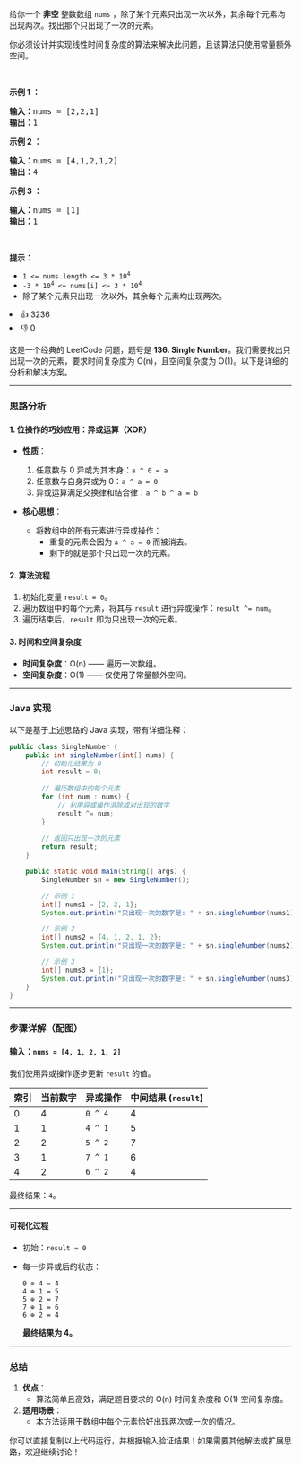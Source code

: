 <p>给你一个 <strong>非空</strong> 整数数组 <code>nums</code> ，除了某个元素只出现一次以外，其余每个元素均出现两次。找出那个只出现了一次的元素。</p>

<p>你必须设计并实现线性时间复杂度的算法来解决此问题，且该算法只使用常量额外空间。</p>

<div class="original__bRMd"> 
 <div> 
  <p>&nbsp;</p> 
 </div>
</div>

<p><strong class="example">示例 1 ：</strong></p>

<pre>
<strong>输入：</strong>nums = [2,2,1]
<strong>输出：</strong>1
</pre>

<p><strong class="example">示例 2 ：</strong></p>

<pre>
<strong>输入：</strong>nums = [4,1,2,1,2]
<strong>输出：</strong>4
</pre>

<p><strong class="example">示例 3 ：</strong></p>

<pre>
<strong>输入：</strong>nums = [1]
<strong>输出：</strong>1
</pre>

<p>&nbsp;</p>

<p><strong>提示：</strong></p>

<ul> 
 <li><code>1 &lt;= nums.length &lt;= 3 * 10<sup>4</sup></code></li> 
 <li><code>-3 * 10<sup>4</sup> &lt;= nums[i] &lt;= 3 * 10<sup>4</sup></code></li> 
 <li>除了某个元素只出现一次以外，其余每个元素均出现两次。</li> 
</ul>

<div><li>👍 3236</li><li>👎 0</li></div>


这是一个经典的 LeetCode 问题，题号是 **136. Single Number**。我们需要找出只出现一次的元素，要求时间复杂度为 O(n)，且空间复杂度为 O(1)。以下是详细的分析和解决方案。

---

### 思路分析

#### 1. 位操作的巧妙应用：异或运算（XOR）
- **性质**：
    1. 任意数与 0 异或为其本身：`a ^ 0 = a`
    2. 任意数与自身异或为 0：`a ^ a = 0`
    3. 异或运算满足交换律和结合律：`a ^ b ^ a = b`

- **核心思想**：
    - 将数组中的所有元素进行异或操作：
        - 重复的元素会因为 `a ^ a = 0` 而被消去。
        - 剩下的就是那个只出现一次的元素。

#### 2. 算法流程
1. 初始化变量 `result = 0`。
2. 遍历数组中的每个元素，将其与 `result` 进行异或操作：`result ^= num`。
3. 遍历结束后，`result` 即为只出现一次的元素。

#### 3. 时间和空间复杂度
- **时间复杂度**：O(n) —— 遍历一次数组。
- **空间复杂度**：O(1) —— 仅使用了常量额外空间。

---

### Java 实现

以下是基于上述思路的 Java 实现，带有详细注释：

```java
public class SingleNumber {
    public int singleNumber(int[] nums) {
        // 初始化结果为 0
        int result = 0;
        
        // 遍历数组中的每个元素
        for (int num : nums) {
            // 利用异或操作消除成对出现的数字
            result ^= num;
        }
        
        // 返回只出现一次的元素
        return result;
    }

    public static void main(String[] args) {
        SingleNumber sn = new SingleNumber();

        // 示例 1
        int[] nums1 = {2, 2, 1};
        System.out.println("只出现一次的数字是: " + sn.singleNumber(nums1)); // 输出: 1

        // 示例 2
        int[] nums2 = {4, 1, 2, 1, 2};
        System.out.println("只出现一次的数字是: " + sn.singleNumber(nums2)); // 输出: 4

        // 示例 3
        int[] nums3 = {1};
        System.out.println("只出现一次的数字是: " + sn.singleNumber(nums3)); // 输出: 1
    }
}
```

---

### 步骤详解（配图）

#### 输入：`nums = [4, 1, 2, 1, 2]`

我们使用异或操作逐步更新 `result` 的值。

| 索引 | 当前数字 | 异或操作            | 中间结果 (`result`) |
|------|----------|---------------------|---------------------|
| 0    | 4        | `0 ^ 4`            | 4                   |
| 1    | 1        | `4 ^ 1`            | 5                   |
| 2    | 2        | `5 ^ 2`            | 7                   |
| 3    | 1        | `7 ^ 1`            | 6                   |
| 4    | 2        | `6 ^ 2`            | 4                   |

最终结果：`4`。

---

#### 可视化过程
- 初始：`result = 0`
- 每一步异或后的状态：

  ```
  0 ⊕ 4 = 4
  4 ⊕ 1 = 5
  5 ⊕ 2 = 7
  7 ⊕ 1 = 6
  6 ⊕ 2 = 4
  ```

  **最终结果为 4。**

---

### 总结

1. **优点**：
    - 算法简单且高效，满足题目要求的 O(n) 时间复杂度和 O(1) 空间复杂度。
2. **适用场景**：
    - 本方法适用于数组中每个元素恰好出现两次或一次的情况。

你可以直接复制以上代码运行，并根据输入验证结果！如果需要其他解法或扩展思路，欢迎继续讨论！